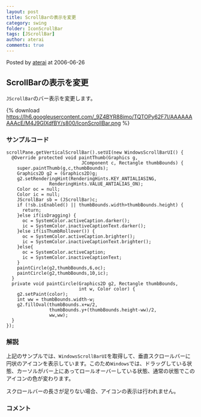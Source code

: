 ```yaml
---
layout: post
title: ScrollBarの表示を変更
category: swing
folder: IconScrollBar
tags: [JScrollBar]
author: aterai
comments: true
---
```


Posted by [aterai](http://terai.xrea.jp/aterai.html) at 2006-06-26

## ScrollBarの表示を変更
`JScrollBar`のバー表示を変更します。

{% download https://lh6.googleusercontent.com/_9Z4BYR88imo/TQTOPy62F7I/AAAAAAAAAcE/M4J9GIXdfBY/s800/IconScrollBar.png %}

### サンプルコード
<pre class="prettyprint"><code>scrollPane.getVerticalScrollBar().setUI(new WindowsScrollBarUI() {
  @Override protected void paintThumb(Graphics g,
                            JComponent c, Rectangle thumbBounds) {
    super.paintThumb(g,c,thumbBounds);
    Graphics2D g2 = (Graphics2D)g;
    g2.setRenderingHint(RenderingHints.KEY_ANTIALIASING,
                RenderingHints.VALUE_ANTIALIAS_ON);
    Color oc = null;
    Color ic = null;
    JScrollBar sb = (JScrollBar)c;
    if (!sb.isEnabled() || thumbBounds.width&gt;thumbBounds.height) {
      return;
    }else if(isDragging) {
      oc = SystemColor.activeCaption.darker();
      ic = SystemColor.inactiveCaptionText.darker();
    }else if(isThumbRollover()) {
      oc = SystemColor.activeCaption.brighter();
      ic = SystemColor.inactiveCaptionText.brighter();
    }else{
      oc = SystemColor.activeCaption;
      ic = SystemColor.inactiveCaptionText;
    }
    paintCircle(g2,thumbBounds,6,oc);
    paintCircle(g2,thumbBounds,10,ic);
  }
  private void paintCircle(Graphics2D g2, Rectangle thumbBounds,
                           int w, Color color) {
    g2.setPaint(color);
    int ww = thumbBounds.width-w;
    g2.fillOval(thumbBounds.x+w/2,
                thumbBounds.y+(thumbBounds.height-ww)/2,
                ww,ww);
  }
});
</code></pre>

### 解説
上記のサンプルでは、`WindowsScrollBarUI`を取得して、垂直スクロールバーに円状のアイコンを表示しています。このため`Windows`では、ドラッグしている状態、カーソルがバー上にあってロールオーバーしている状態、通常の状態でこのアイコンの色が変わります。

スクロールバーの長さが足りない場合、アイコンの表示は行われません。

### コメント
